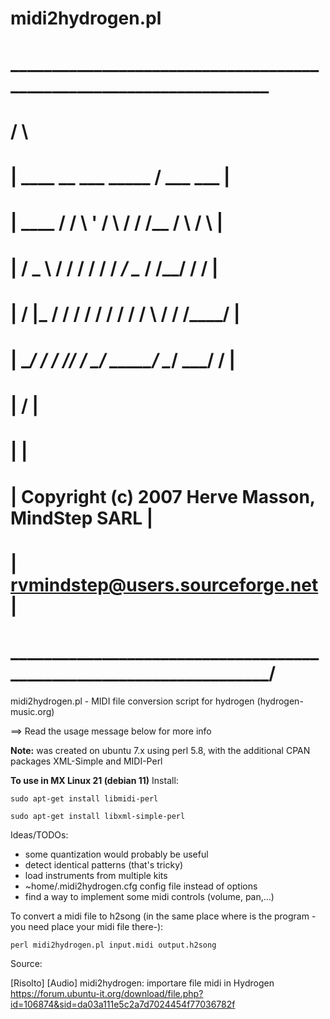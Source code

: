 # midi2hydrogen.pl

#    ____________________________________________________________________
#   /                                                                    \
#  |               ____  __      ___          _____  /     ___    ___     |
#  |     ____       /  \/  \  ' /   \      / /      /__   /   \  /   \    |
#  |    / _  \     /   /   / / /    /  ___/  \__   /     /____/ /    /    |
#  |   / |_  /    /   /   / / /    / /   /      \ /     /      /____/     |
#  |   \____/    /   /    \/_/    /  \__/  _____/ \__/  \___/ /           |
#  |                                                         /            |
#  |                                                                      |
#  |   Copyright (c) 2007                     Herve Masson, MindStep SARL |
#  |   rvmindstep@users.sourceforge.net                                   |
#   \____________________________________________________________________/


midi2hydrogen.pl - MIDI file conversion script for hydrogen (hydrogen-music.org)

==> Read the usage message below for more info

**Note:** was created on ubuntu 7.x using perl 5.8, with the additional CPAN
packages XML-Simple and MIDI-Perl

**To use in MX Linux 21 (debian 11)**
Install:

    sudo apt-get install libmidi-perl

    sudo apt-get install libxml-simple-perl


Ideas/TODOs:

- some quantization would probably be useful
- detect identical patterns (that's tricky)
- load instruments from multiple kits
- ~home/.midi2hydrogen.cfg config file instead of options
- find a way to implement some midi controls (volume, pan,...)

To convert a midi file to h2song (in the same place where is the program -you need place your midi file there-):

    perl midi2hydrogen.pl input.midi output.h2song

Source:

[Risolto] [Audio] midi2hydrogen: importare file midi in Hydrogen
https://forum.ubuntu-it.org/download/file.php?id=106874&sid=da03a111e5c2a7d7024454f77036782f
